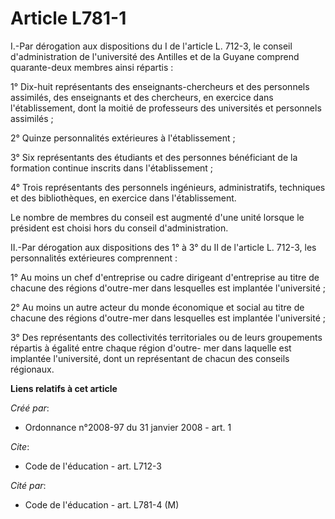 # Article L781-1

I.-Par dérogation aux dispositions du I de l'article L. 712-3, le conseil d'administration de l'université des Antilles et de
la Guyane comprend quarante-deux membres ainsi répartis : 

1° Dix-huit représentants des enseignants-chercheurs et des personnels assimilés, des enseignants et des chercheurs, en
exercice dans l'établissement, dont la moitié de professeurs des universités et personnels assimilés ; 

2° Quinze personnalités extérieures à l'établissement ; 

3° Six représentants des étudiants et des personnes bénéficiant de la formation continue inscrits dans l'établissement ; 

4° Trois représentants des personnels ingénieurs, administratifs, techniques et des bibliothèques, en exercice dans
l'établissement. 

Le nombre de membres du conseil est augmenté d'une unité lorsque le président est choisi hors du conseil d'administration. 

II.-Par dérogation aux dispositions des 1° à 3° du II de l'article L. 712-3, les personnalités extérieures comprennent : 

1° Au moins un chef d'entreprise ou cadre dirigeant d'entreprise au titre de chacune des régions d'outre-mer dans lesquelles
est implantée l'université ; 

2° Au moins un autre acteur du monde économique et social au titre de chacune des régions d'outre-mer dans lesquelles est
implantée l'université ; 

3° Des représentants des collectivités territoriales ou de leurs groupements répartis à égalité entre chaque région d'outre-
mer dans laquelle est implantée l'université, dont un représentant de chacun des conseils régionaux.

**Liens relatifs à cet article**

_Créé par_:

  - Ordonnance n°2008-97 du 31 janvier 2008 - art. 1

_Cite_:

  - Code de l'éducation - art. L712-3

_Cité par_:

  - Code de l'éducation - art. L781-4 (M)
